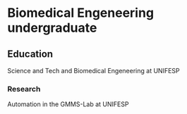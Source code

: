 # Biomedical Engeneering undergraduate

## Education
Science and Tech and Biomedical Engeneering at UNIFESP

### Research
Automation in the GMMS-Lab at UNIFESP


